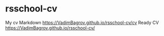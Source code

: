 # rsschool-cv
My cv
Markdown
https://VadimBagrov.github.io/rsschool-cv/cv
Ready CV
https://VadimBagrov.github.io/rsschool-cv/
